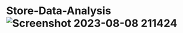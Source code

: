 # Store-Data-Analysis ![Screenshot 2023-08-08 211424](https://github.com/rishabdev2997/Store-Data-Analysis/assets/107137565/e198b425-febe-47b6-b453-e090dff8604f)

